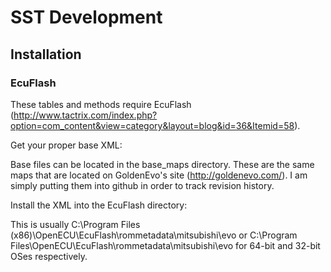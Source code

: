 SST Development
===========

Installation
-------------

### EcuFlash
These tables and methods require EcuFlash (http://www.tactrix.com/index.php?option=com_content&view=category&layout=blog&id=36&Itemid=58).

Get your proper base XML:

Base files can be located in the base_maps directory. These are the same maps that are located on GoldenEvo's site (http://goldenevo.com/). I am simply putting them into github in order to track revision history.

Install the XML into the EcuFlash directory:

This is usually C:\Program Files (x86)\OpenECU\EcuFlash\rommetadata\mitsubishi\evo or C:\Program Files\OpenECU\EcuFlash\rommetadata\mitsubishi\evo for 64-bit and 32-bit OSes respectively.